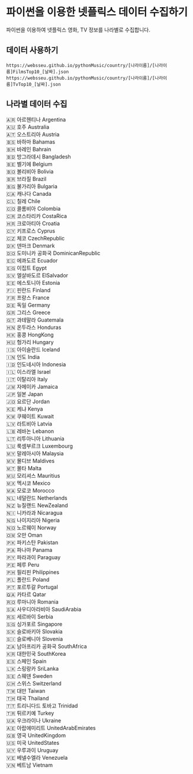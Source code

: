 # 파이썬을 이용한 넷플릭스 데이터 수집하기

파이썬을 이용하여 넷플릭스 영화, TV 정보를 나라별로 수집합니다.

## 데이터 사용하기

```
https://websseu.github.io/pythonMusic/country/[나라이름]/[나라이름]FilmsTop10_[날짜].json
https://websseu.github.io/pythonMusic/country/[나라이름]/[나라이름]TvTop10_[날짜].json
```

## 나라별 데이터 수집

🇦🇷 아르헨티나 Argentina  
🇦🇺 호주 Australia  
🇦🇹 오스트리아 Austria  
🇧🇸 바하마 Bahamas  
🇧🇭 바레인 Bahrain  
🇧🇩 방그라데시 Bangladesh  
🇧🇪 벨기에 Belgium  
🇧🇴 볼리비아 Bolivia  
🇧🇷 브라질 Brazil  
🇧🇬 불가리아 Bulgaria  
🇨🇦 캐나다 Canada  
🇨🇱 칠레 Chile  
🇨🇴 콜롬비아 Colombia  
🇨🇷 코스타리카 CostaRica  
🇭🇷 크로아티아 Croatia  
🇨🇾 키프로스 Cyprus  
🇨🇿 체코 CzechRepublic  
🇩🇰 덴마크 Denmark  
🇩🇴 도미니카 공화국 DominicanRepublic  
🇪🇨 에콰도르 Ecuador  
🇪🇬 이집트 Egypt  
🇸🇻 엘살바도르 ElSalvador  
🇪🇪 에스토니아 Estonia  
🇫🇮 핀란드 Finland  
🇫🇷 프랑스 France  
🇩🇪 독일 Germany  
🇬🇷 그리스 Greece  
🇬🇹 과테말라 Guatemala  
🇭🇳 온두라스 Honduras  
🇭🇰 홍콩 HongKong  
🇭🇺 헝가리 Hungary  
🇮🇸 아이슬란드 Iceland  
🇮🇳 인도 India  
🇮🇩 인도네시아 Indonesia  
🇮🇱 이스라엘 Israel  
🇮🇹 이탈리아 Italy  
🇯🇲 자메이카 Jamaica  
🇯🇵 일본 Japan  
🇯🇴 요르단 Jordan  
🇰🇪 케냐 Kenya  
🇰🇼 쿠웨이트 Kuwait  
🇱🇻 라트비아 Latvia  
🇱🇧 레바논 Lebanon  
🇱🇹 리투아니아 Lithuania  
🇱🇺 룩셈부르크 Luxembourg  
🇲🇾 말레아시아 Malaysia  
🇲🇻 몰디브 Maldives  
🇲🇹 몰타 Malta  
🇲🇺 모리셔스 Mauritius  
🇲🇽 멕시코 Mexico  
🇲🇦 모로코 Morocco  
🇳🇱 네덜란드 Netherlands  
🇳🇿 뉴질랜드 NewZealand  
🇳🇮 니카라과 Nicaragua  
🇳🇬 나이지리아 Nigeria  
🇳🇴 노르웨이 Norway  
🇴🇲 오만 Oman  
🇵🇰 파키스탄 Pakistan  
🇵🇦 파나마 Panama  
🇵🇾 파라과이 Paraguay  
🇵🇪 페루 Peru  
🇵🇭 필리핀 Philippines  
🇵🇱 폴란드 Poland  
🇵🇹 포르투갈 Portugal  
🇶🇦 카타르 Qatar  
🇷🇴 루마니아 Romania  
🇸🇦 사우디아라비아 SaudiArabia  
🇷🇸 세르바이 Serbia  
🇸🇬 싱가포르 Singapore  
🇸🇰 슬로바키아 Slovakia  
🇸🇮 슬로베니아 Slovenia  
🇿🇦 남아프리카 공화국 SouthAfrica  
🇰🇷 대한민국 SouthKorea  
🇪🇸 스페인 Spain  
🇱🇰 스링랑카 SriLanka  
🇸🇪 스웨덴 Sweden  
🇨🇭 스위스 Switzerland  
🇹🇼 대만 Taiwan  
🇹🇭 태국 Thailand  
🇹🇹 트리니다드 토바고 Trinidad  
🇹🇷 튀르키예 Turkey  
🇺🇦 우크라이나 Ukraine  
🇦🇪 아랍에미리트 UnitedArabEmirates  
🇬🇧 영국 UnitedKingdom  
🇺🇸 미국 UnitedStates  
🇺🇾 우루과이 Uruguay  
🇻🇪 베넬수엘라 Venezuela  
🇻🇳 베트남 Vietnam
